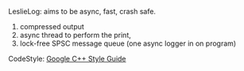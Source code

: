 LeslieLog: aims to be async, fast, crash safe.
1. compressed output
2. async thread to perform the print, 
3. lock-free SPSC message queue (one async logger in on program)

CodeStyle: [Google C++ Style Guide](https://google.github.io/styleguide/cppguide.html)